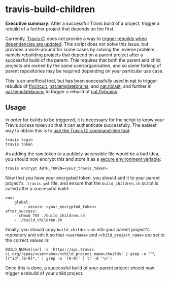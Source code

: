 # travis-build-children
**Executive summary:** After a successful Travis build of a project, trigger a rebuild of a further project that depends on the first.

Currently, [Travis CI](https://travis-ci.org/) does not provide a way to [trigger rebuilds when dependencies are updated](https://github.com/travis-ci/travis-ci/issues/249). This script does not solve this issue, but provides a work-around for some cases by solving the inverse problem, namely rebuilding projects that depend on a parent project after a successful build of the parent. This requires that both the parent and child projects are owned by the same user/organisation, and so some forking of parent repositories may be required depending on your particular use case.

This is an unofficial tool, but has been successfully used in [nat](https://github.com/jefferis/nat) to trigger rebuilds of [flycircuit](https://github.com/jefferis/flycircuit), [nat.templatebrains](https://github.com/jefferislab/nat.templatebrains), and [nat.nblast](https://github.com/jefferislab/nat.nblast), and further in [nat.templatebrains](https://github.com/jefferislab/nat.templatebrains) to trigger a rebuild of [nat.flybrains](https://github.com/jefferislab/nat.flybrains).

## Usage
In order for builds to be triggered, it is necessary for the script to know your Travis access token so that it can authenticate successfully. The easiest way to obtain this is to [use the Travis CI command-line tool](https://github.com/travis-ci/travis.rb#token):
```
travis login
travis token
```
As adding the raw token to a publicly-accessible file would be a bad idea, you should now encrypt this and store it as a [secure environment variable](http://docs.travis-ci.com/user/encryption-keys/):
```
travis encrypt AUTH_TOKEN=<your_travis_token>
```
Now that you have your encrypted token, you should add it to your parent project's ``.travis.yml`` file, and ensure that the ``build_children.sh`` script is called after a successful build:
```
env:
	global:
		- secure: <your_encrypted_token>
after_success:
	- chmod 755 ./build_children.sh
	- ./build_children.sh

```
Finally, you should copy ``build_children.sh`` into your parent project's repository and edit it so that ``<username>`` and ``<child_project_name>`` are set to the correct values in:
```
BUILD_NUM=$(curl -s 'https://api.travis-ci.org/repos/<username>/<child_project_name>/builds' | grep -o '^\[{"id":[0-9]*,' | grep -o '[0-9]' | tr -d '\n')
```
Once this is done, a successful build of your parent project should now trigger a rebuild of your child project.
